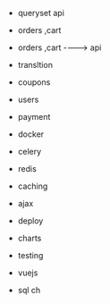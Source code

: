 - queryset api
- orders ,cart
- orders ,cart ----> api
- transltion


- coupons
- users
- payment
- docker
- celery
- redis
- caching
- ajax
- deploy
- charts
- testing
- vuejs
- sql ch